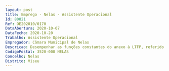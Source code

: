 ```yaml
--- 
layout: post
title: Emprego - Nelas - Assistente Operacional
Id: 80821
Ref: OE202010/0170
DataAbertura: 2020-10-07
DataFecho: 2020-10-20
Trabalho: Assistente Operacional
Empregador: Câmara Municipal de Nelas
Descricao: Desempenhar as funções constantes do anexo à LTFP, referido no n.º 2 do artigo 88º daquele diploma legal, ao qual corresponde o grau 1 de complexidade funcional
CodigoPostal: 3520-000 NELAS
Concelho: Nelas
Distrito: Viseu
--- 
```

